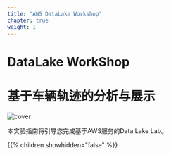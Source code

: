 ```yaml
---
title: "AWS DataLake Workshop"
chapter: true
weight: 1
---
```


<div style="text-align: center"><h2></h2></div>

# DataLake WorkShop
# 基于车辆轨迹的分析与展示
![cover](images/cover.png)

本实验指南将引导您完成基于AWS服务的Data Lake Lab。 

{{% children showhidden="false" %}}